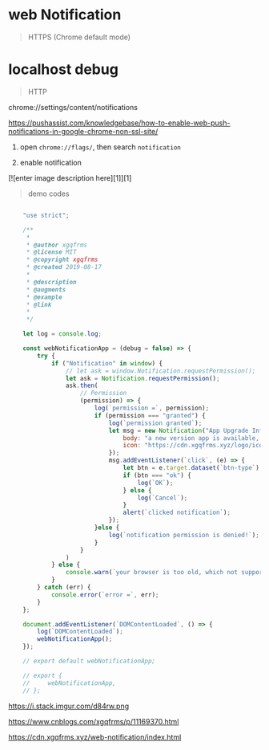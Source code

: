 # web Notification 

> HTTPS (Chrome default mode)

# localhost debug

> HTTP

chrome://settings/content/notifications

https://pushassist.com/knowledgebase/how-to-enable-web-push-notifications-in-google-chrome-non-ssl-site/

1. open `chrome://flags/`, then search `notification`

2. enable notification

[![enter image description here][1]][1]

> demo codes

```js

    "use strict";

    /**
     *
     * @author xgqfrms
     * @license MIT
     * @copyright xgqfrms
     * @created 2019-08-17
     *
     * @description
     * @augments
     * @example
     * @link
     *
     */

    let log = console.log;

    const webNotificationApp = (debug = false) => {
        try {
            if ("Notification" in window) {
                // let ask = window.Notification.requestPermission();
                let ask = Notification.requestPermission();
                ask.then(
                    // Permission
                    (permission) => {
                        log(`permission =`, permission);
                        if (permission === "granted") {
                            log(`permission granted`);
                            let msg = new Notification("App Upgrade Info", {
                                body: "a new version app is available, click download: https://app.xgqfrms.xyz/download",
                                icon: "https://cdn.xgqfrms.xyz/logo/icon.png",
                            });
                            msg.addEventListener(`click`, (e) => {
                                let btn = e.target.dataset(`btn-type`);
                                if (btn === "ok") {
                                    log(`OK`);
                                } else {
                                    log(`Cancel`);
                                }
                                alert(`clicked notification`);
                            });
                        }else {
                            log(`notification permission is denied!`);
                        }
                    }
                )
            } else {
                console.warn(`your browser is too old, which not support web notification!`);
            }
        } catch (err) {
            console.error(`error =`, err);
        }
    };

    document.addEventListener(`DOMContentLoaded`, () => {
        log(`DOMContentLoaded`);
        webNotificationApp();
    });

    // export default webNotificationApp;

    // export {
    //     webNotificationApp,
    // };

```

https://i.stack.imgur.com/d84rw.png


https://www.cnblogs.com/xgqfrms/p/11169370.html

https://cdn.xgqfrms.xyz/web-notification/index.html
